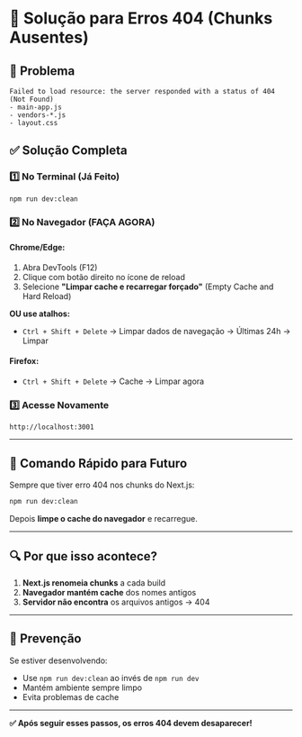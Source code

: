 # 🔧 Solução para Erros 404 (Chunks Ausentes)

## 🎯 Problema
```
Failed to load resource: the server responded with a status of 404 (Not Found)
- main-app.js
- vendors-*.js
- layout.css
```

## ✅ Solução Completa

### 1️⃣ **No Terminal (Já Feito)**
```bash
npm run dev:clean
```

### 2️⃣ **No Navegador (FAÇA AGORA)**

#### Chrome/Edge:
1. Abra DevTools (F12)
2. Clique com botão direito no ícone de reload
3. Selecione **"Limpar cache e recarregar forçado"** (Empty Cache and Hard Reload)

**OU use atalhos:**
- `Ctrl + Shift + Delete` → Limpar dados de navegação → Últimas 24h → Limpar

#### Firefox:
- `Ctrl + Shift + Delete` → Cache → Limpar agora

### 3️⃣ **Acesse Novamente**
```
http://localhost:3001
```

---

## 🚀 Comando Rápido para Futuro

Sempre que tiver erro 404 nos chunks do Next.js:

```bash
npm run dev:clean
```

Depois **limpe o cache do navegador** e recarregue.

---

## 🔍 Por que isso acontece?

1. **Next.js renomeia chunks** a cada build
2. **Navegador mantém cache** dos nomes antigos
3. **Servidor não encontra** os arquivos antigos → 404

---

## 📝 Prevenção

Se estiver desenvolvendo:
- Use `npm run dev:clean` ao invés de `npm run dev`
- Mantém ambiente sempre limpo
- Evita problemas de cache

---

**✅ Após seguir esses passos, os erros 404 devem desaparecer!**

